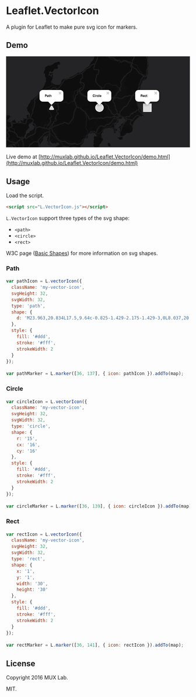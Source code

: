 # Leaflet.VectorIcon

A plugin for Leaflet to make pure svg icon for markers.

## Demo

![](demo.png)

Live demo at [http://muxlab.github.io/Leaflet.VectorIcon/demo.html](http://muxlab.github.io/Leaflet.VectorIcon/demo.html)

## Usage

Load the script.

```html
<script src="L.VectorIcon.js"></script>
```

`L.VectorIcon` support three types of the svg shape:

* `<path>`
* `<circle>`
* `<rect>`

W3C page ([Basic Shapes](https://www.w3.org/TR/SVG/shapes.html)) for more information on svg shapes.


### Path

```js
var pathIcon = L.vectorIcon({
  className: 'my-vector-icon',
  svgHeight: 32,
  svgWidth: 32,
  type: 'path',
  shape: {
    d: 'M23.963,20.834L17.5,9.64c-0.825-1.429-2.175-1.429-3,0L8.037,20.834c-0.825,1.429-0.15,2.598,1.5,2.598h12.926C24.113,23.432,24.788,22.263,23.963,20.834z'
  },
  style: {
    fill: '#ddd',
    stroke: '#fff',
    strokeWidth: 2
  }
});

var pathMarker = L.marker([36, 137], { icon: pathIcon }).addTo(map);
```

### Circle

```js
var circleIcon = L.vectorIcon({
  className: 'my-vector-icon',
  svgHeight: 32,
  svgWidth: 32,
  type: 'circle',
  shape: {
    r: '15',
    cx: '16',
    cy: '16'
  },
  style: {
    fill: '#ddd',
    stroke: '#fff',
    strokeWidth: 2
  }
});

var circleMarker = L.marker([36, 139], { icon: circleIcon }).addTo(map);
```

### Rect

```js
var rectIcon = L.vectorIcon({
  className: 'my-vector-icon',
  svgHeight: 32,
  svgWidth: 32,
  type: 'rect',
  shape: {
    x: '1',
    y: '1',
    width: '30',
    height: '30'
  },
  style: {
    fill: '#ddd',
    stroke: '#fff',
    strokeWidth: 2
  }
});

var rectMarker = L.marker([36, 141], { icon: rectIcon }).addTo(map);
```

## License
Copyright 2016 MUX Lab.

MIT.
